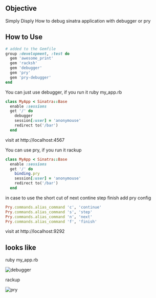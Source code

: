 ## Objective

Simply Disply How to debug sinatra application with debugger or pry

## How to Use

```ruby
# added to the Gemfile
group :development, :test do
  gem 'awesome_print'
  gem 'racksh'
  gem 'debugger'
  gem 'pry'
  gem 'pry-debugger'
end
```

You can just use debugger, if you run it ruby my_app.rb

```ruby
class MyApp < Sinatra::Base
  enable :sessions
  get '/' do
    debugger
    session[:user] = 'anonymouse'
    redirect to('/bar')
  end
```
visit at http://localhost:4567

You can use pry, if you run it rackup

```ruby
class MyApp < Sinatra::Base
  enable :sessions
  get '/' do
    binding.pry
    session[:user] = 'anonymouse'
    redirect to('/bar')
  end
```

in case to use the short cut of next contine step finish add pry config

```ruby
Pry.commands.alias_command 'c', 'continue'
Pry.commands.alias_command 's', 'step'
Pry.commands.alias_command 'n', 'next'
Pry.commands.alias_command 'f', 'finish'
```

visit at http://localhost:9292

## looks like

ruby my_app.rb

![debugger](https://f.cloud.github.com/assets/83296/564574/8d95fa42-c57d-11e2-89c7-e3ff28c3c493.png)

rackup 

![pry](https://f.cloud.github.com/assets/83296/564584/1ab316e4-c57e-11e2-97f3-ddfa55237093.png)
